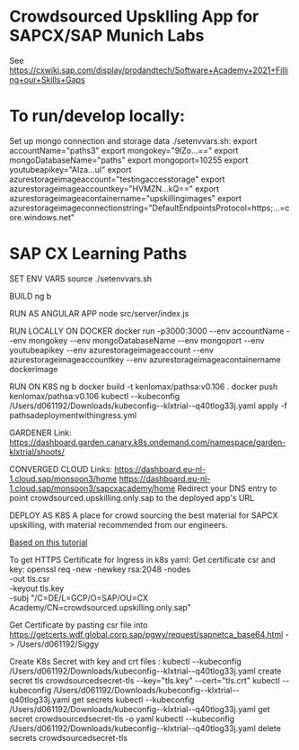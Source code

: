 Crowdsourced Upsklling App for SAPCX/SAP Munich Labs
=====
See https://cxwiki.sap.com/display/prodandtech/Software+Academy+2021+Filling+our+Skills+Gaps


To run/develop locally:
=====
Set up mongo connection and storage data
./setenvvars.sh:
export accountName="paths3"
export mongokey="9lZo...=="
export mongoDatabaseName="paths"
export mongoport=10255
export youtubeapikey="AIza...uI"
export azurestorageimageaccount="testingaccesstorage"
export azurestorageimageaccountkey="HVMZN...kQ=="
export azurestorageimageacontainername="upskillingimages"
export azurestorageimageconnectionstring="DefaultEndpointsProtocol=https;...=core.windows.net"


# SAP CX Learning Paths
SET ENV VARS
source ./setenvvars.sh

BUILD
ng b

RUN AS ANGULAR APP
node src/server/index.js

RUN LOCALLY ON DOCKER
docker run -p3000:3000 --env accountName --env  mongokey --env mongoDatabaseName --env mongoport --env youtubeapikey --env  azurestorageimageaccount --env azurestorageimageaccountkey --env azurestorageimageacontainername dockerimage

RUN ON K8S
ng b
docker build -t kenlomax/pathsa:v0.106 .
docker push kenlomax/pathsa:v0.106
kubectl --kubeconfig /Users/d061192/Downloads/kubeconfig--klxtrial--q40tlog33j.yaml  apply -f pathsadeploymentwithingress.yml

GARDENER Link:
https://dashboard.garden.canary.k8s.ondemand.com/namespace/garden-klxtrial/shoots/

CONVERGED CLOUD Links:
https://dashboard.eu-nl-1.cloud.sap/monsoon3/home
https://dashboard.eu-nl-1.cloud.sap/monsoon3/sapcxacademy/home
Redirect your DNS entry to point crowdsourced.upskilling.only.sap to the deployed app's URL

DEPLOY AS K8S
A place for crowd sourcing the best material for SAPCX upskilling, with material recommended from our engineers.

[Based on this tutorial](https://docs.microsoft.com/en-gb/azure/cosmos-db/tutorial-develop-mongodb-nodejs)


To get HTTPS Certificate for Ingress in k8s yaml:
Get certificate csr and key:
 openssl req -new -newkey rsa:2048 -nodes \
        -out tls.csr \
        -keyout tls.key \
        -subj "/C=DE/L=GCP/O=SAP/OU=CX Academy/CN=crowdsourced.upskilling.only.sap"

Get Certificate by pasting csr file into  https://getcerts.wdf.global.corp.sap/pgwy/request/sapnetca_base64.html
-> /Users/d061192/Siggy

Create K8s Secret with key and crt files :
kubectl  --kubeconfig /Users/d061192/Downloads/kubeconfig--klxtrial--q40tlog33j.yaml create secret tls crowdsourcedsecret-tls --key="tls.key" --cert="tls.crt"
kubectl --kubeconfig /Users/d061192/Downloads/kubeconfig--klxtrial--q40tlog33j.yaml get secrets 
kubectl --kubeconfig /Users/d061192/Downloads/kubeconfig--klxtrial--q40tlog33j.yaml get secret crowdsourcedsecret-tls -o yaml
kubectl --kubeconfig /Users/d061192/Downloads/kubeconfig--klxtrial--q40tlog33j.yaml delete secrets crowdsourcedsecret-tls


